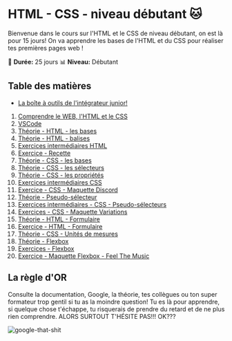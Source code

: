 # HTML - CSS - niveau débutant :cat:

Bienvenue dans le cours sur l'HTML et le CSS de niveau débutant, on est là pour 15 jours! On va apprendre les bases de l'HTML et du CSS pour réaliser tes premières pages web !

:calendar: **Durée:** 25 jours
:bar_chart: **Niveau:** Débutant

## Table des matières

- [La boîte à outils de l'intégrateur junior!](bonus-outils.md)

1. [Comprendre le WEB, l'HTML et le CSS](01-comprendre-web-html-css.md)
2. [VSCode](02-vscode.md)
3. [Théorie - HTML - les bases](03-theorie-html-bases.md)
4. [Théorie - HTML - balises](04-theorie-html-balises.md)
5. [Exercices intermédiaires HTML](05-exercices-intermediaires-html.md)
6. [Exercice - Recette](06-exercice-recette.md)
7. [Théorie - CSS - les bases](07-theorie-css-bases.md)
8. [Théorie - CSS - les sélecteurs](08-theorie-css-selecteurs.md)
9. [Théorie - CSS - les propriétés](09-theorie-css-prorietes.md)
10. [Exercices intermédiaires CSS](10-exercices-intermediaires-css.md)
11. [Exercice - CSS - Maquette Discord](11-exercice-css-maquette-discord.md)
12. [Théorie - Pseudo-sélecteur](12-theorie-css-pseudo-selecteurs.md)
13. [Exercices intermédiaires - CSS - Pseudo-sélecteurs](13-exercices-css-pseudo-selecteurs.md)
14. [Exercices - CSS - Maquette Variations](14-exercice-css-maquette-variations.md)
15. [Théorie - HTML - Formulaire](15-theorie-html-form.md)
16. [Exercice - HTML - Formulaire](16-exercice-html-form.md)
17. [Théorie - CSS - Unités de mesures](17-theorie-css-mesures.md)
18. [Théorie - Flexbox](18-theorie-flexbox.md)
19. [Exercices - Flexbox](19-exercices-flexbox.md)
20. [Exercice - Maquette Flexbox - Feel The Music](20-exercice-css-maquette-feelthemusic.md)

## La règle d'OR

Consulte la documentation, Google, la théorie, tes collègues ou ton super formateur trop gentil si tu as la moindre question! Tu es là pour apprendre, si quelque chose t'échappe, tu risquerais de prendre du retard et de ne plus rien comprendre. ALORS SURTOUT T'HÉSITE PAS!!! OK???

![google-that-shit](https://media.giphy.com/media/vnkYQLFjCX0Gmjp6wV/giphy.gif)